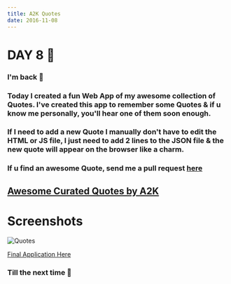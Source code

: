 ```yaml
---
title: A2K Quotes
date: 2016-11-08
---
```


# DAY 8 👾 

### I'm back 💙

### Today I created a fun Web App of my awesome collection of Quotes. I've created this app to remember some Quotes & if u know me personally, you'll hear one of them soon enough. 

### If I need to add a new Quote I manually don't have to edit the HTML or JS file, I just need to add 2 lines to the JSON file & the new quote will appear on the browser like a charm.

### If u find an awesome Quote, send me a pull request [here](https://github.com/deadcoder0904/a2k-quotes)

## [Awesome Curated Quotes by A2K](https://deadcoder0904.github.io/a2k-quotes/)

# Screenshots

![Quotes](http://imgur.com/ai1A1r5.png)

[Final Application Here](https://github.com/deadcoder0904/a2k-quotes)

### Till the next time 👻
